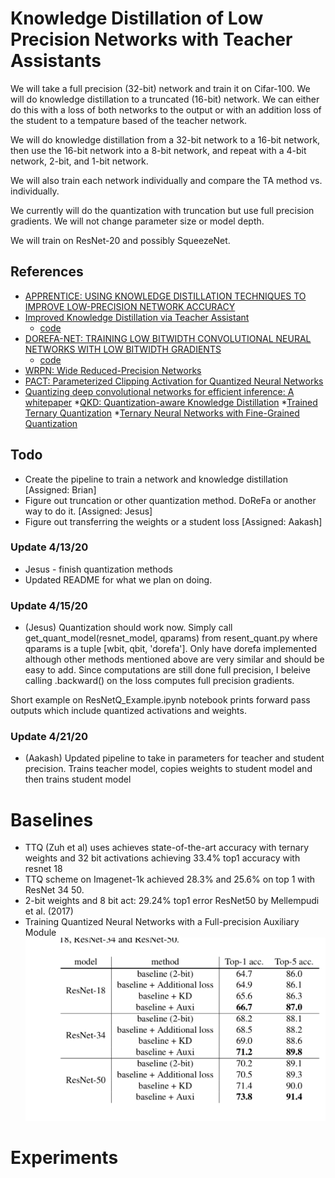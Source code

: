 # Knowledge Distillation of Low Precision Networks with Teacher Assistants
We will take a full precision (32-bit) network and train it on Cifar-100. We will do knowledge distillation to a truncated (16-bit) network. We can either do this with a loss of both networks to the output or with an addition loss of the student to a tempature based of the teacher network.

We will do knowledge distillation from a 32-bit network to a 16-bit network, then use the 16-bit network into a 8-bit network, and repeat with a 4-bit network, 2-bit, and 1-bit network.

We will also train each network individually and compare the TA method vs. individually.

We currently will do the quantization with truncation but use full precision gradients. We will not change parameter size or model depth.

We will train on ResNet-20 and possibly SqueezeNet.

## References

* [APPRENTICE: USING KNOWLEDGE DISTILLATION
TECHNIQUES TO IMPROVE LOW-PRECISION NETWORK ACCURACY](https://arxiv.org/pdf/1711.05852.pdf)
* [Improved Knowledge Distillation via Teacher Assistant](https://arxiv.org/pdf/1902.03393.pdf)
  * [code](https://github.com/imirzadeh/Teacher-Assistant-Knowledge-Distillation)
* [DOREFA-NET: TRAINING LOW BITWIDTH CONVOLUTIONAL NEURAL NETWORKS WITH LOW BITWIDTH
GRADIENTS](https://arxiv.org/pdf/1606.06160.pdf)
  * [code](https://github.com/bCom5/DoReFa-network-compression)
 * [WRPN: Wide Reduced-Precision Networks](https://arxiv.org/pdf/1709.01134.pdf)
 * [PACT: Parameterized Clipping Activation for Quantized Neural Networks](https://arxiv.org/abs/1805.06085)
 * [Quantizing deep convolutional networks for efficient inference: A whitepaper](https://arxiv.org/pdf/1806.08342.pdf)
*[QKD: Quantization-aware Knowledge Distillation](https://arxiv.org/pdf/1911.12491.pdf)
*[Trained Ternary Quantization](https://arxiv.org/abs/1612.01064)
*[Ternary Neural Networks with Fine-Grained Quantization](https://arxiv.org/abs/1705.01462)

## Todo
* Create the pipeline to train a network and knowledge distillation [Assigned: Brian]
* Figure out truncation or other quantization method. DoReFa or another way to do it. [Assigned: Jesus]
* Figure out transferring the weights or a student loss [Assigned: Aakash]

### Update 4/13/20
* Jesus - finish quantization methods
* Updated README for what we plan on doing.

### Update 4/15/20
* (Jesus) Quantization should work now. Simply call get_quant_model(resnet_model, qparams) from resent_quant.py
where qparams is a tuple [wbit, qbit, 'dorefa']. Only have dorefa implemented although other methods mentioned 
above are very similar and should be easy to add. Since computations are still done full precision, I beleive
calling .backward() on the loss computes full precision gradients.

Short example on ResNetQ_Example.ipynb notebook prints forward pass outputs which include quantized activations
and weights.

### Update 4/21/20
* (Aakash) Updated pipeline to take in parameters for teacher and student precision. Trains teacher model, copies weights to student model and then trains student model 

# Baselines
- TTQ (Zuh et al) uses achieves state-of-the-art accuracy with ternary weights and 32 bit activations
achieving 33.4% top1 accuracy with resnet 18
- TTQ scheme on Imagenet-1k achieved 28.3% and 25.6% on top 1 with ResNet 34 50.
- 2-bit weights and 8 bit act: 29.24% top1 error ResNet50 by Mellempudi et al. (2017) 
- Training Quantized Neural Networks with a Full-precision Auxiliary Module 
![ResNet](./images/ResnetAux.png?raw=true "Title")

# Experiments 


